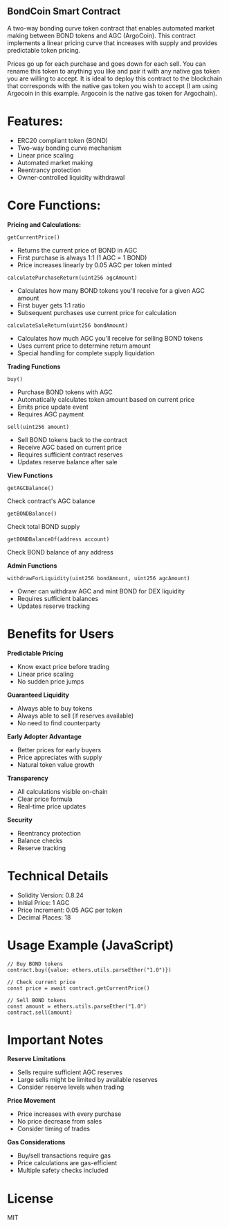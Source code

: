 ## BondCoin Smart Contract
A two-way bonding curve token contract that enables automated market making between BOND tokens and AGC (ArgoCoin). This contract implements a linear pricing curve that increases with supply and provides predictable token pricing. 

Prices go up for each purchase and goes down for each sell. You can rename this token to anything you like and pair it with any native gas token you are willing to accept. It is ideal to deploy this contract to the blockchain that corresponds with the native gas token you wish to accept (I am using Argocoin in this example. Argocoin is the native gas token for Argochain).

# Features:

- ERC20 compliant token (BOND)
- Two-way bonding curve mechanism
- Linear price scaling
- Automated market making
- Reentrancy protection
- Owner-controlled liquidity withdrawal

# Core Functions:

**Pricing and Calculations:**

`getCurrentPrice()`

- Returns the current price of BOND in AGC
- First purchase is always 1:1 (1 AGC = 1 BOND)
- Price increases linearly by 0.05 AGC per token minted

`calculatePurchaseReturn(uint256 agcAmount)`

- Calculates how many BOND tokens you'll receive for a given AGC amount
- First buyer gets 1:1 ratio
- Subsequent purchases use current price for calculation

`calculateSaleReturn(uint256 bondAmount)`

- Calculates how much AGC you'll receive for selling BOND tokens
- Uses current price to determine return amount
- Special handling for complete supply liquidation

**Trading Functions**

`buy()`

- Purchase BOND tokens with AGC
- Automatically calculates token amount based on current price
- Emits price update event
- Requires AGC payment

`sell(uint256 amount)`

- Sell BOND tokens back to the contract
- Receive AGC based on current price
- Requires sufficient contract reserves
- Updates reserve balance after sale

**View Functions**

`getAGCBalance()`

Check contract's AGC balance

`getBONDBalance()`

Check total BOND supply

`getBONDBalanceOf(address account)`

Check BOND balance of any address

**Admin Functions**

`withdrawForLiquidity(uint256 bondAmount, uint256 agcAmount)`

- Owner can withdraw AGC and mint BOND for DEX liquidity
- Requires sufficient balances
- Updates reserve tracking

# Benefits for Users

**Predictable Pricing**

- Know exact price before trading
- Linear price scaling
- No sudden price jumps


**Guaranteed Liquidity**

- Always able to buy tokens
- Always able to sell (if reserves available)
- No need to find counterparty


**Early Adopter Advantage**

- Better prices for early buyers
- Price appreciates with supply
- Natural token value growth


**Transparency**

- All calculations visible on-chain
- Clear price formula
- Real-time price updates


**Security**

- Reentrancy protection
- Balance checks
- Reserve tracking


# Technical Details

- Solidity Version: 0.8.24
- Initial Price: 1 AGC
- Price Increment: 0.05 AGC per token
- Decimal Places: 18

# Usage Example (JavaScript)
```
// Buy BOND tokens
contract.buy({value: ethers.utils.parseEther("1.0")})

// Check current price
const price = await contract.getCurrentPrice()

// Sell BOND tokens
const amount = ethers.utils.parseEther("1.0")
contract.sell(amount)
```

# Important Notes

**Reserve Limitations**

- Sells require sufficient AGC reserves
- Large sells might be limited by available reserves
- Consider reserve levels when trading


**Price Movement**

- Price increases with every purchase
- No price decrease from sales
- Consider timing of trades


**Gas Considerations**

- Buy/sell transactions require gas
- Price calculations are gas-efficient
- Multiple safety checks included


# License
MIT
